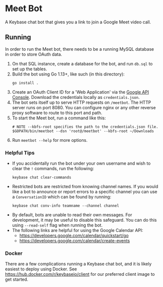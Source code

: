 # Meet Bot

A Keybase chat bot that gives you a link to join a Google Meet video call.

## Running

In order to run the Meet bot, there needs to be a running MySQL database in order to store OAuth data.

1. On that SQL instance, create a database for the bot, and run `db.sql` to set
   up the tables.
2. Build the bot using Go 1.13+, like such (in this directory):
   ```
   go install .
   ```
3. Create an OAuth Client ID for a 'Web Application' via the [Google API
   Console](https://console.developers.google.com/apis/credentials). Download
   the credentials locally as `credentials.json`.
4. The bot sets itself up to serve HTTP requests on `/meetbot`. The HTTP server
   runs on port 8080. You can configure nginx or any other reverse proxy
   software to route to this port and path.
5. To start the Meet bot, run a command like this:
   ```
   # NOTE --kbfs-root specifies the path to the credentials.json file.
   $GOPATH/bin/meetbot --dsn 'root@/meetbot' --kbfs-root ~/Downloads
   ```
6. Run `meetbot --help` for more options.

### Helpful Tips

- If you accidentally run the bot under your own username and wish to clear the
  `!` commands, run the following:
  ```
  keybase chat clear-commands
  ```
- Restricted bots are restricted from knowing channel names. If you would like
  a bot to announce or report errors to a specific channel you can use a
  `ConversationID` which can be found by running:
  ```
  keybase chat conv-info teamname --channel channel
  ```
- By default, bots are unable to read their own messages. For development, it may be useful to disable this safeguard.
  You can do this using `--read-self` flag when running the bot.
- The following links are helpful for using the Google Calendar API:
    - https://developers.google.com/calendar/quickstart/go
    - https://developers.google.com/calendar/create-events

### Docker

There are a few complications running a Keybase chat bot, and it is likely
easiest to deploy using Docker. See https://hub.docker.com/r/keybaseio/client
for our preferred client image to get started.


